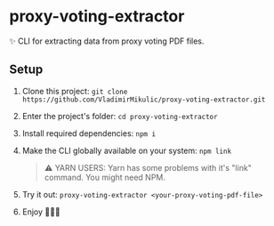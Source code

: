 # proxy-voting-extractor
✨ CLI for extracting data from proxy voting PDF files.



## Setup

1. Clone this project: `git clone https://github.com/VladimirMikulic/proxy-voting-extractor.git`

2. Enter the project's folder: `cd proxy-voting-extractor`

3. Install required dependencies: `npm i`

4. Make the CLI globally available on your system: `npm link`

   > ⚠️ YARN USERS: Yarn has some problems with it's "link" command. You might need NPM. 

5. Try it out: `proxy-voting-extractor <your-proxy-voting-pdf-file>`
6. Enjoy 🚀🚀🚀